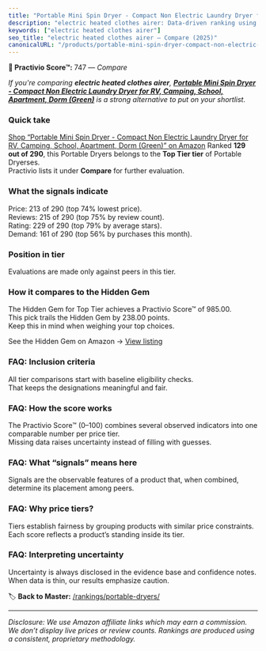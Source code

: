 ```yaml
---
title: "Portable Mini Spin Dryer - Compact Non Electric Laundry Dryer for RV, Camping, School, Apartment, Dorm (Green)"
description: "electric heated clothes airer: Data-driven ranking using the Practivio Score™. Positioned by quality, value, demand, findability, momentum."
keywords: ["electric heated clothes airer"]
seo_title: "electric heated clothes airer — Compare (2025)"
canonicalURL: "/products/portable-mini-spin-dryer-compact-non-electric-laundry-dryer-for-rv-camping-school-apartment-dorm-green-B09TVLXG6R/"
---
```


**🛒 Practivio Score™:** 747 — _Compare_


*If you're comparing **electric heated clothes airer**, **[Portable Mini Spin Dryer - Compact Non Electric Laundry Dryer for RV, Camping, School, Apartment, Dorm (Green)](https://www.amazon.com/dp/B09TVLXG6R?tag=practivio-20)** is a strong alternative to put on your shortlist.*
### Quick take
[Shop “Portable Mini Spin Dryer - Compact Non Electric Laundry Dryer for RV, Camping, School, Apartment, Dorm (Green)” on Amazon](https://www.amazon.com/dp/B09TVLXG6R?tag=practivio-20)
Ranked **129 out of 290**, this Portable Dryers belongs to the **Top Tier tier** of Portable Dryerses.  
Practivio lists it under **Compare** for further evaluation.

### What the signals indicate
Price: 213 of 290 (top 74% lowest price).  
Reviews: 215 of 290 (top 75% by review count).  
Rating: 229 of 290 (top 79% by average stars).  
Demand: 161 of 290 (top 56% by purchases this month).

### Position in tier
Evaluations are made only against peers in this tier.

### How it compares to the Hidden Gem
The Hidden Gem for Top Tier achieves a Practivio Score™ of 985.00.  
This pick trails the Hidden Gem by 238.00 points.  
Keep this in mind when weighing your top choices.  

See the Hidden Gem on Amazon → [View listing](https://www.amazon.com/dp/B0799Q45TT?tag=practivio-20)

### FAQ: Inclusion criteria
All tier comparisons start with baseline eligibility checks.  
That keeps the designations meaningful and fair.

### FAQ: How the score works
The Practivio Score™ (0–100) combines several observed indicators into one comparable number per price tier.  
Missing data raises uncertainty instead of filling with guesses.

### FAQ: What “signals” means here
Signals are the observable features of a product that, when combined, determine its placement among peers.

### FAQ: Why price tiers?
Tiers establish fairness by grouping products with similar price constraints.  
Each score reflects a product’s standing inside its tier.

### FAQ: Interpreting uncertainty
Uncertainty is always disclosed in the evidence base and confidence notes.  
When data is thin, our results emphasize caution.

<!-- Missing template for Compare/CompareWithinPriceClass -->


🏷️ **Back to Master:** [/rankings/portable-dryers/](/rankings/portable-dryers/)

---
_Disclosure: We use Amazon affiliate links which may earn a commission. We don’t display live prices or review counts. Rankings are produced using a consistent, proprietary methodology._
